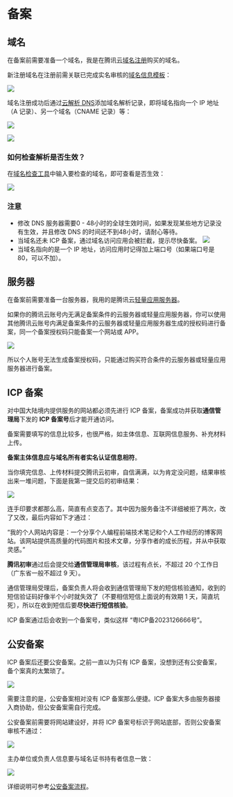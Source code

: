 # 备案

## 域名

在备案前需要准备一个域名，我是在腾讯云[域名注册](https://buy.cloud.tencent.com/domain)购买的域名。

新注册域名在注册前需关联已完成实名审核的[域名信息模板](https://console.cloud.tencent.com/domain/template/list)：

![](https://image.newarea.site/2023-11-14-23-04-52.png)

域名注册成功后通过[云解析 DNS](https://console.cloud.tencent.com/cns/detail/newarea.site/records)添加域名解析记录，即将域名指向一个 IP 地址（A 记录）、另一个域名（CNAME 记录）等：

![](https://image.newarea.site/2023-11-14-23-25-08.png)

![](https://image.newarea.site/2023-11-14-23-32-57.png)

### 如何检查解析是否生效？

在[域名检查工具](https://tool.dnspod.cn/)中输入要检查的域名，即可查看是否生效：

![](https://image.newarea.site/2023-11-15-00-02-27.png)

### 注意

- 修改 DNS 服务器需要0 - 48小时的全球生效时间，如果发现某些地方记录没有生效，并且修改 DNS 的时间还不到48小时，请耐心等待。
- 当域名还未 ICP 备案，通过域名访问应用会被拦截，提示尽快备案。
  ![](https://image.newarea.site/2023-11-15-00-25-00.png)
- 当域名指向的是一个 IP 地址，访问应用时记得加上端口号（如果端口号是 80，可以不加）。

## 服务器

在备案前需要准备一台服务器，我用的是腾讯云[轻量应用服务器](https://cloud.tencent.com/product/lighthouse)。

如果你的腾讯云账号内无满足备案条件的云服务器或轻量应用服务器，你可以使用其他腾讯云账号内满足备案条件的云服务器或轻量应用服务器生成的授权码进行备案，同一个备案授权码只能备案一个网站或 APP。

![](https://image.newarea.site/2023-11-15-00-18-00.png)

所以个人账号无法生成备案授权码，只能通过购买符合条件的云服务器或轻量应用服务器进行备案。

## ICP 备案

对中国大陆境内提供服务的网站都必须先进行 ICP 备案，备案成功并获取**通信管理局**下发的 **ICP 备案号**后才能开通访问。

备案需要填写的信息比较多，也很严格，如主体信息、互联网信息服务、补充材料上传。

**备案主体信息应与域名所有者实名认证信息相符**。

当你填完信息、上传材料提交腾讯云初审，自信满满，以为肯定没问题，结果审核出来一堆问题，下面是我第一提交后的初审结果：

![](https://image.newarea.site/2023-11-15-00-41-18.png)

连手印要求都那么高，简直有点变态了。其中因为服务备注不详细被拒了两次，改了又改，最后内容如下才通过：

“我的个人网站内容是：一个分享个人编程前端技术笔记和个人工作经历的博客网站。该网站提供高质量的代码图片和技术文章，分享作者的成长历程，并从中获取灵感。”

**腾讯初审**通过后会提交给**通信管理局审核**，该过程有点长，不超过 20 个工作日（广东省一般不超过 9 天）。

通信管理局受理后，备案负责人将会收到通信管理局下发的短信核验通知，收到的短信验证码好像半个小时就失效了（不要相信短信上面说的有效期 1 天，简直坑死），所以在收到短信后要**尽快进行短信核验**。

ICP 备案通过后会收到一个备案号，类似这样 “粤ICP备2023126666号”。

## 公安备案

ICP 备案后还要公安备案。之前一直以为只有 ICP 备案，没想到还有公安备案，备个案真的太繁琐了。

![](https://image.newarea.site/2023-11-15-01-13-09.png)

需要注意的是，公安备案相对没有 ICP 备案那么便捷。ICP 备案大多由服务器接入商协助，但公安备案需自行完成。

公安备案前需要将网站建设好，并将 ICP 备案号标识于网站底部，否则公安备案审核不通过：

![](https://image.newarea.site/2023-12-02-20-58-06.png)

主办单位或负责人信息要与域名证书持有者信息一致：

![](https://image.newarea.site/2023-12-08-21-27-52.png)

详细说明可参考[公安备案流程](https://cloud.tencent.com/document/product/243/19142)。
